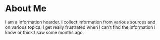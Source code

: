 # About Me

I am a information hoarder. I collect information from various sources and on
various topics. I get really frustrated when I can't find the information I know
or think I saw some months ago.

